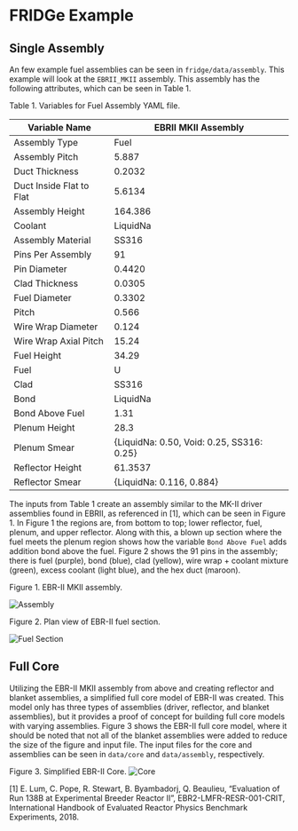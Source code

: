 # FRIDGe Example

## Single Assembly

An few example fuel assemblies can be seen in `fridge/data/assembly`.
This example will look at the `EBRII_MKII` assembly.
This assembly has the following attributes, which can be seen in Table 1.

Table 1. Variables for Fuel Assembly YAML file.

|Variable Name   | EBRII MKII Assembly |
|----------------|---------------|
|Assembly Type  | Fuel |
|Assembly Pitch | 5.887 |
|Duct Thickness | 0.2032 |
|Duct Inside Flat to Flat | 5.6134 |
|Assembly Height | 164.386 |
|Coolant | LiquidNa |
|Assembly Material | SS316|
|Pins Per Assembly | 91 |
|Pin Diameter | 0.4420 |
|Clad Thickness | 0.0305|
|Fuel Diameter | 0.3302|
|Pitch | 0.566|
|Wire Wrap Diameter | 0.124|
|Wire Wrap Axial Pitch | 15.24 |
|Fuel Height | 34.29 |
|Fuel | U|
|Clad | SS316 |
|Bond | LiquidNa |
|Bond Above Fuel | 1.31 |
|Plenum Height | 28.3|
|Plenum Smear | {LiquidNa: 0.50, Void: 0.25, SS316: 0.25} |
|Reflector Height | 61.3537 |
|Reflector Smear | {LiquidNa: 0.116, 0.884} |

The inputs from Table 1 create an assembly similar to the MK-II driver assemblies found in EBRII, as referenced in [1], which can be seen in Figure 1.
In Figure 1 the regions are, from bottom to top; lower reflector, fuel, plenum, and upper reflector.
Along with this, a blown up section where the fuel meets the plenum region shows how the variable `Bond Above Fuel` adds addition bond above the fuel.
Figure 2 shows the 91 pins in the assembly; there is fuel (purple), bond (blue), clad (yellow), wire wrap + coolant mixture (green), excess coolant (light blue), and the hex duct (maroon).

Figure 1. EBR-II MKII assembly.

![Assembly](Figures/EBRII_Assembly_FuelRegion_BlowUp.png)

Figure 2. Plan view of EBR-II fuel section.

![Fuel Section](Figures/EBRII_FuelSection.PNG)

## Full Core

Utilizing the EBR-II MKII assembly from above and creating reflector and blanket assemblies, a simplified full core model of EBR-II was created.
This model only has three types of assemblies (driver, reflector, and blanket assemblies), but it provides a proof of concept for building full core models with varying assemblies.
Figure 3 shows the EBR-II full core model, where it should be noted that not all of the blanket assemblies were added to reduce the size of the figure and input file.
The input files for the core and assemblies can be seen in `data/core` and `data/assembly`, respectively.

Figure 3. Simplified EBR-II Core.
![Core](Figures/EBRIICore.png)

[1] E. Lum, C. Pope, R. Stewart, B. Byambadorj, Q. Beaulieu, “Evaluation of Run 138B at Experimental Breeder Reactor II”, EBR2-LMFR-RESR-001-CRIT, International Handbook of Evaluated Reactor Physics Benchmark Experiments, 2018.